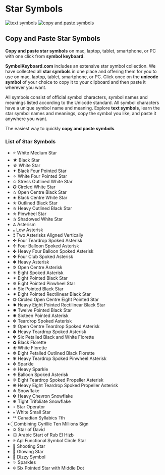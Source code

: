 # Star Symbols
[![text symbols](https://img.shields.io/badge/github-symbols-green.svg)](https://github.com/symbolkeyboard/symbols)
[![copy and paste symbols](https://img.shields.io/badge/source-symbolkeyboad.com-orange.svg)](https://symbolkeyboard.com)
## Copy and Paste Star Symbols

**Copy and paste star symbols** on mac, laptop, tablet, smartphone, or PC with one click from **symbol keyboard**.

**SymbolKeyboard.com** includes an extensive star symbol collection. We have collected all **star symbols** in one place and offering them for you to use on mac, laptop, tablet, smartphone, or PC. Click once on the **unicode symbol** of your choice to copy it to your clipboard and then paste it wherever you want.

All symbols consist of official symbol characters, symbol names and meanings listed according to the Unicode standard. All symbol characters have a unique symbol name and meaning. Explore **text symbols**, learn the star symbol names and meanings, copy the symbol you like, and paste it anywhere you want.

The easiest way to quickly **copy and paste symbols**.
### List of Star Symbols
- ⭐ White Medium Star
- ★ Black Star
- ☆ White Star
- ✦ Black Four Pointed Star
- ✧ White Four Pointed Star
- ✩ Stress Outlined White Star
- ✪ Circled White Star
- ✫ Open Centre Black Star
- ✬ Black Centre White Star
- ✭ Outlined Black Star
- ✮ Heavy Outlined Black Star
- ✯ Pinwheel Star
- ✰ Shadowed White Star
- ⁂ Asterism
- ⁎ Low Asterisk
- ⁑ Two Asterisks Aligned Vertically
- ✢ Four Teardrop Spoked Asterisk
- ✣ Four Balloon Spoked Asterisk
- ✤ Heavy Four Balloon Spoked Asterisk
- ✥ Four Club Spoked Asterisk
- ✱ Heavy Asterisk
- ✲ Open Centre Asterisk
- ✳ Eight Spoked Asterisk
- ✴ Eight Pointed Black Star
- ✵ Eight Pointed Pinwheel Star
- ✶ Six Pointed Black Star
- ✷ Eight Pointed Rectilinear Black Star
- ❂ Circled Open Centre Eight Pointed Star
- ✸ Heavy Eight Pointed Rectilinear Black Star
- ✹ Twelve Pointed Black Star
- ✺ Sixteen Pointed Asterisk
- ✻ Teardrop Spoked Asterisk
- ✼ Open Centre Teardrop Spoked Asterisk
- ✽ Heavy Teardrop Spoked Asterisk
- ✾ Six Petalled Black and White Florette
- ✿ Black Florette
- ❀ White Florette
- ❁ Eight Petalled Outlined Black Florette
- ❃ Heavy Teardrop Spoked Pinwheel Asterisk
- ❇ Sparkle
- ❈ Heavy Sparkle
- ❉ Balloon Spoked Asterisk
- ❊ Eight Teardrop Spoked Propeller Asterisk
- ❋ Heavy Eight Teardrop Spoked Propeller Asterisk
- ❄ Snowflake
- ❆ Heavy Chevron Snowflake
- ❅ Tight Trifoliate Snowflake
- ⋆ Star Operator
- ⭒ White Small Star
- ᕯ Canadian Syllabics Tth
- ꙰  Combining Cyrillic Ten Millions Sign
- ✡ Star of David
- ۞ Arabic Start of Rub El Hizb
- ⍟ Apl Functional Symbol Circle Star
- 🌠 Shooting Star
- 🌟 Glowing Star
- 💫 Dizzy Symbol
- ✨ Sparkles
- 🔯 Six Pointed Star with Middle Dot
